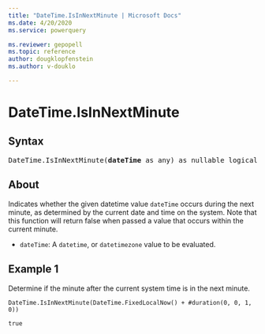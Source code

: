```yaml
---
title: "DateTime.IsInNextMinute | Microsoft Docs"
ms.date: 4/20/2020
ms.service: powerquery

ms.reviewer: gepopell
ms.topic: reference
author: dougklopfenstein
ms.author: v-douklo

---
```

# DateTime.IsInNextMinute

## Syntax

<pre>
DateTime.IsInNextMinute(<b>dateTime</b> as any) as nullable logical
</pre>

## About  
Indicates whether the given datetime value `dateTime` occurs during the next minute, as determined by the current date and time on the system. Note that this function will return false when passed a value that occurs within the current minute. <ul> <li><code>dateTime</code>: A <code>datetime</code>, or <code>datetimezone</code> value to be evaluated.</li> </ul>

## Example 1
Determine if the minute after the current system time is in the next minute.

```powerquery-m
DateTime.IsInNextMinute(DateTime.FixedLocalNow() + #duration(0, 0, 1, 0))
```

`true`
